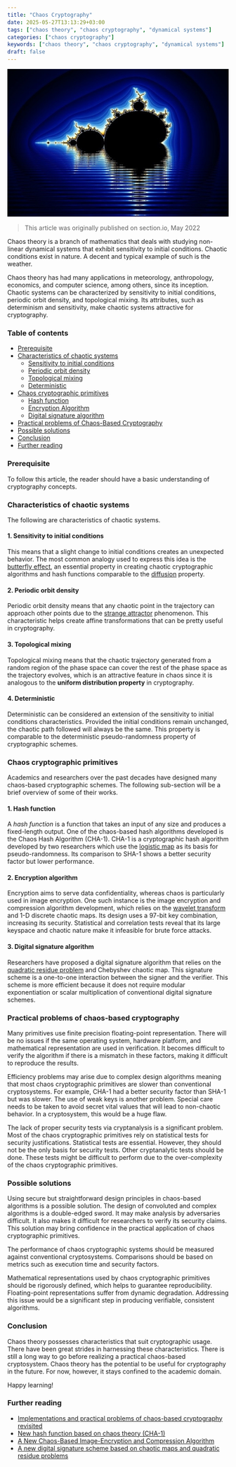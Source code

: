 ```yaml
---
title: "Chaos Cryptography"
date: 2025-05-27T13:13:29+03:00
tags: ["chaos theory", "chaos cryptography", "dynamical systems"]
categories: ["chaos cryptography"]
keywords: ["chaos theory", "chaos cryptography", "dynamical systems"]
draft: false
---
```


![hero](hero.jpg)

> This article was originally published on section.io, May 2022


Chaos theory is a branch of mathematics that deals with studying non-linear dynamical systems that exhibit sensitivity to initial conditions. Chaotic conditions exist in nature. A decent and typical example of such is the weather. 
<!--more-->
Chaos theory has had many applications in meteorology, anthropology, economics, and computer science, among others, since its inception. Chaotic systems can be characterized by sensitivity to initial conditions, periodic orbit density, and topological mixing. Its attributes, such as determinism and sensitivity, make chaotic systems attractive for cryptography.

### Table of contents
- [Prerequisite](#prerequisite)
- [Characteristics of chaotic systems](#characteristics-of-chaotic-systems)
  - [Sensitivity to initial conditions](#sensitivity-to-initial-conditions)
  - [Periodic orbit density](#periodic-orbit-density)
  - [Topological mixing](#topological-mixing)
  - [Deterministic](#deterministic)
- [Chaos cryptographic primitives](#chaos-cryptographic-primitives)
  - [Hash function](#hash-function)
  - [Encryption Algorithm](#encryption-algorithm)
  - [Digital signature algorithm](#digital-signature-algorithm)
- [Practical problems of Chaos-Based Cryptography](#practical-problems-of-chaos-based-cryptography)
- [Possible solutions](#possible-solutions)
- [Conclusion](#conclusion)
- [Further reading](#further-reading)


### Prerequisite
To follow this article, the reader should have a basic understanding of cryptography concepts.

### Characteristics of chaotic systems
The following are characteristics of chaotic systems.

#### 1. Sensitivity to initial conditions
This means that a slight change to initial conditions creates an unexpected behavior. The most common analogy used to express this idea is the [butterfly effect](https://fractalfoundation.org/resources/what-is-chaos-theory/), an essential property in creating chaotic cryptographic algorithms and hash functions comparable to the [diffusion](https://cryptography.fandom.com/wiki/Confusion_and_diffusion) property.

#### 2. Periodic orbit density
Periodic orbit density means that any chaotic point in the trajectory can approach other points due to the [strange attractor](https://www.stsci.edu/~lbradley/seminar/attractors.html) phenomenon. This characteristic helps create affine transformations that can be pretty useful in cryptography.

#### 3. Topological mixing
Topological mixing means that the chaotic trajectory generated from a random region of the phase space can cover the rest of the phase space as the trajectory evolves, which is an attractive feature in chaos since it is analogous to the **uniform distribution property** in cryptography.

#### 4. Deterministic
Deterministic can be considered an extension of the sensitivity to initial conditions characteristics. Provided the initial conditions remain unchanged, the chaotic path followed will always be the same. This property is comparable to the deterministic pseudo-randomness property of cryptographic schemes.

### Chaos cryptographic primitives
Academics and researchers over the past decades have designed many chaos-based cryptographic schemes. The following sub-section will be a brief overview of some of their works.

#### 1. Hash function
A *hash function* is a function that takes an input of any size and produces a fixed-length output. One of the chaos-based hash algorithms developed is the Chaos Hash Algorithm (CHA-1). CHA-1 is a cryptographic hash algorithm developed by two researchers which use the [logistic map](https://mathworld.wolfram.com/LogisticMap.html) as its basis for pseudo-randomness. Its comparison to SHA-1 shows a better security factor but lower performance.

#### 2. Encryption algorithm
Encryption aims to serve data confidentiality, whereas chaos is particularly used in image encryption. One such instance is the image encryption and compression algorithm development, which relies on the [wavelet transform](https://en.wikipedia.org/wiki/Wavelet_transform) and 1-D discrete chaotic maps. Its design uses a 97-bit key combination, increasing its security. Statistical and correlation tests reveal that its large keyspace and chaotic nature make it infeasible for brute force attacks.

#### 3. Digital signature algorithm
Researchers have proposed a digital signature algorithm that relies on the [quadratic residue problem](https://en.wikipedia.org/wiki/Quadratic_residuosity_problem) and Chebyshev chaotic map. This signature scheme is a one-to-one interaction between the signer and the verifier. This scheme is more efficient because it does not require modular exponentiation or scalar multiplication of conventional digital signature schemes.

### Practical problems of chaos-based cryptography
Many primitives use finite precision floating-point representation. There will be no issues if the same operating system, hardware platform, and mathematical representation are used in verification. It becomes difficult to verify the algorithm if there is a mismatch in these factors, making it difficult to reproduce the results.

Efficiency problems may arise due to complex design algorithms meaning that most chaos cryptographic primitives are slower than conventional cryptosystems. For example, CHA-1 had a better security factor than SHA-1 but was slower. The use of weak keys is another problem. Special care needs to be taken to avoid secret vital values that will lead to non-chaotic behavior. In a cryptosystem, this would be a huge flaw.

The lack of proper security tests via cryptanalysis is a significant problem. Most of the chaos cryptographic primitives rely on statistical tests for security justifications. Statistical tests are essential. However, they should not be the only basis for security tests. Other cryptanalytic tests should be done. These tests might be difficult to perform due to the over-complexity of the chaos cryptographic primitives.

### Possible solutions
Using secure but straightforward design principles in chaos-based algorithms is a possible solution. The design of convoluted and complex algorithms is a double-edged sword. It may make analysis by adversaries difficult. It also makes it difficult for researchers to verify its security claims. This solution may bring confidence in the practical application of chaos cryptographic primitives.

The performance of chaos cryptographic systems should be measured against conventional cryptosystems. Comparisons should be based on metrics such as execution time and security factors.

Mathematical representations used by chaos cryptographic primitives should be rigorously defined, which helps to guarantee reproducibility. Floating-point representations suffer from dynamic degradation. Addressing this issue would be a significant step in producing verifiable, consistent algorithms.

### Conclusion
Chaos theory possesses characteristics that suit cryptographic usage. There have been great strides in harnessing these characteristics. There is still a long way to go before realizing a practical chaos-based cryptosystem. Chaos theory has the potential to be useful for cryptography in the future. For now, however, it stays confined to the academic domain.

Happy learning!

### Further reading
- [Implementations and practical problems of chaos-based cryptography revisited](https://www.sciencedirect.com/science/article/abs/pii/S2214212619306544)
- [New hash function based on chaos theory (CHA-1)](https://www.researchgate.net/publication/253155858_New_hash_function_based_on_chaos_theory_CHA-1)
- [A New Chaos-Based Image-Encryption and Compression Algorithm](https://www.hindawi.com/journals/jece/2012/179693/) 
- [A new digital signature scheme based on chaotic maps and quadratic residue problems](https://www.naturalspublishing.com/files/published/317re1c6x421q3.pdf)
